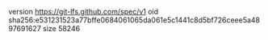 version https://git-lfs.github.com/spec/v1
oid sha256:e531231523a77bffe0684061065da061e5c1441c8d5bf726ceee5a4897691627
size 58246
